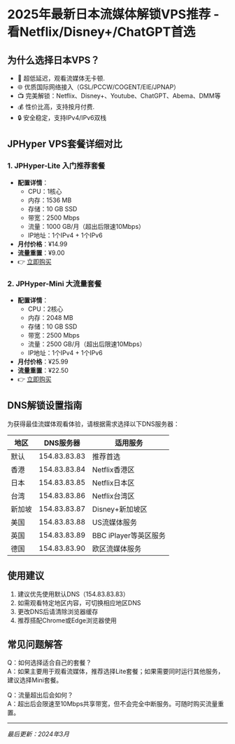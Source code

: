 # 2025年最新日本流媒体解锁VPS推荐 - 看Netflix/Disney+/ChatGPT首选

## 为什么选择日本VPS？

- 🚀 超低延迟，观看流媒体无卡顿.
- 🌐 优质国际网络接入（GSL/PCCW/COGENT/EIE/JPNAP）
- 📺 完美解锁：Netflix、Disney+、Youtube、ChatGPT、Abema、DMM等
- 💰 性价比高，支持按月付费.
- 🔒 安全稳定，支持IPv4/IPv6双栈

## JPHyper VPS套餐详细对比

### 1. JPHyper-Lite 入门推荐套餐
- **配置详情**：
  - CPU：1核心
  - 内存：1536 MB
  - 存储：10 GB SSD
  - 带宽：2500 Mbps
  - 流量：1000 GB/月（超出后限速10Mbps）
  - IP地址：1个IPv4 + 1个IPv6
- **月付价格**：¥14.99
- **流量重置**：¥9.00
- 👉 [立即购买](https://akile.io/shop/server?type=traffic&areaId=5&nodeId=25&planId=948&aff_code=a1e2817f-c626-4f0b-b7ba-afce0951a583)

### 2. JPHyper-Mini 大流量套餐
- **配置详情**：
  - CPU：2核心
  - 内存：2048 MB
  - 存储：10 GB SSD
  - 带宽：2500 Mbps
  - 流量：2500 GB/月（超出后限速10Mbps）
  - IP地址：1个IPv4 + 1个IPv6
- **月付价格**：¥25.99
- **流量重置**：¥22.50
- 👉 [立即购买](https://akile.io/shop/server?type=traffic&areaId=5&nodeId=25&planId=944&aff_code=a1e2817f-c626-4f0b-b7ba-afce0951a583)

## DNS解锁设置指南

为获得最佳流媒体观看体验，请根据需求选择以下DNS服务器：

| 地区 | DNS服务器 | 适用服务 |
|------|-----------|----------|
| 默认 | 154.83.83.83 | 推荐首选 |
| 香港 | 154.83.83.84 | Netflix香港区 |
| 日本 | 154.83.83.85 | Netflix日本区 |
| 台湾 | 154.83.83.86 | Netflix台湾区 |
| 新加坡 | 154.83.83.87 | Disney+新加坡区 |
| 美国 | 154.83.83.88 | US流媒体服务 |
| 英国 | 154.83.83.89 | BBC iPlayer等英区服务 |
| 德国 | 154.83.83.90 | 欧区流媒体服务 |

## 使用建议

1. 建议优先使用默认DNS（154.83.83.83）
2. 如需观看特定地区内容，可切换相应地区DNS
3. 更改DNS后请清除浏览器缓存
4. 推荐搭配Chrome或Edge浏览器使用

## 常见问题解答

Q：如何选择适合自己的套餐？  
A：如果主要用于观看流媒体，推荐选择Lite套餐；如果需要同时运行其他服务，建议选择Mini套餐。

Q：流量超出后会如何？  
A：超出后会限速至10Mbps共享带宽，但不会完全中断服务。可随时购买流量重置。

---
*最后更新：2024年3月* 